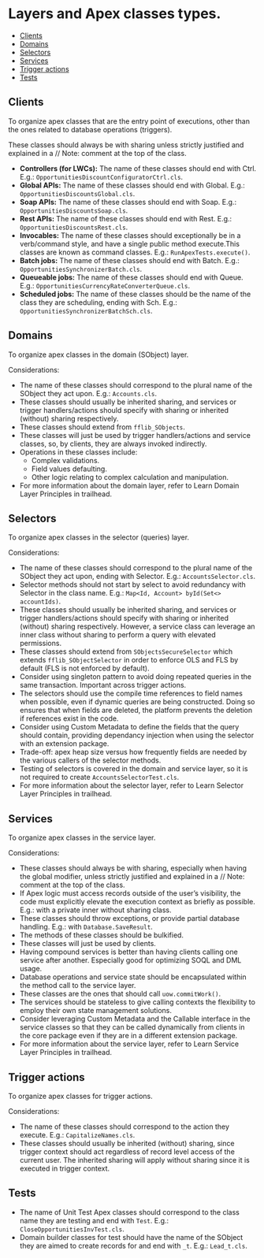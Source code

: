 # Layers and Apex classes types.

- [Clients](#clients)
- [Domains](#domains)
- [Selectors](#selectors)
- [Services](#services)
- [Trigger actions](#trigger-actions)
- [Tests](#tests)

## Clients

To organize apex classes that are the entry point of executions, other than the ones related to database operations (triggers).

These classes should always be with sharing unless strictly justified and explained in a // Note: comment at the top of the class.

- **Controllers (for LWCs):** The name of these classes should end with Ctrl. E.g.: `OpportunitiesDiscountConfiguratorCtrl.cls`.
- **Global APIs:** The name of these classes should end with Global. E.g.: `OpportunitiesDiscountsGlobal.cls`.
- **Soap APIs:** The name of these classes should end with Soap. E.g.: `OpportunitiesDiscountsSoap.cls`.
- **Rest APIs:** The name of these classes should end with Rest. E.g.: `OpportunitiesDiscountsRest.cls`.
- **Invocables:** The name of these classes should exceptionally be in a verb/command style, and have a single public method execute.This classes are known as command classes. E.g.: `RunApexTests.execute()`.
- **Batch jobs:** The name of these classes should end with Batch. E.g.: `OpportunitiesSynchronizerBatch.cls`.
- **Queueable jobs:** The name of these classes should end with Queue. E.g.: `OpportunitiesCurrencyRateConverterQueue.cls`.
- **Scheduled jobs:** The name of these classes should be the name of the class they are scheduling, ending with Sch. E.g.: `OpportunitiesSynchronizerBatchSch.cls`.

## Domains

To organize apex classes in the domain (SObject) layer.

Considerations:

- The name of these classes should correspond to the plural name of the SObject they act upon. E.g.: `Accounts.cls`.
- These classes should usually be inherited sharing, and services or trigger handlers/actions should specify with sharing or inherited (without) sharing respectively.
- These classes should extend from `fflib_SObjects`.
- These classes will just be used by trigger handlers/actions and service classes, so, by clients, they are always invoked indirectly.
- Operations in these classes include:
    - Complex validations.
    - Field values defaulting.
    - Other logic relating to complex calculation and manipulation.
- For more information about the domain layer, refer to Learn Domain Layer Principles in trailhead.

## Selectors

To organize apex classes in the selector (queries) layer.

Considerations:

- The name of these classes should correspond to the plural name of the SObject they act upon, ending with Selector. E.g.: `AccountsSelector.cls`.
- Selector methods should not start by select to avoid redundancy with Selector in the class name. E.g.: `Map<Id, Account> byId(Set<> accountIds)`.
- These classes should usually be inherited sharing, and services or trigger handlers/actions should specify with sharing or inherited (without) sharing respectively. However, a service class can leverage an inner class without sharing to perform a query with elevated permissions.
- These classes should extend from `SObjectsSecureSelector` which extends `fflib_SObjectSelector` in order to enforce OLS and FLS by default (FLS is not enforced by default).
- Consider using singleton pattern to avoid doing repeated queries in the same transaction. Important across trigger actions.
- The selectors should use the compile time references to field names when possible, even if dynamic queries are being constructed. Doing so ensures that when fields are deleted, the platform prevents the deletion if references exist in the code.
- Consider using Custom Metadata to define the fields that the query should contain, providing dependancy injection when using the selector with an extension package.
- Trade-off: apex heap size versus how frequently fields are needed by the various callers of the selector methods.
- Testing of selectors is covered in the domain and service layer, so it is not required to create `AccountsSelectorTest.cls`.
- For more information about the selector layer, refer to Learn Selector Layer Principles in trailhead.

## Services

To organize apex classes in the service layer.

Considerations:

- These classes should always be with sharing, especially when having the global modifier, unless strictly justified and explained in a // Note: comment at the top of the class.
- If Apex logic must access records outside of the user’s visibility, the code must explicitly elevate the execution context as briefly as possible. E.g.: with a private inner without sharing class.
- These classes should throw exceptions, or provide partial database handling. E.g.: with `Database.SaveResult`.
- The methods of these classes should be bulkified.
- These classes will just be used by clients.
- Having compound services is better than having clients calling one service after another. Especially good for optimizing SOQL and DML usage.
- Database operations and service state should be encapsulated within the method call to the service layer.
- These classes are the ones that should call `uow.commitWork()`.
- The services should be stateless to give calling contexts the flexibility to employ their own state management solutions.
- Consider leveraging Custom Metadata and the Callable interface in the service classes so that they can be called dynamically from clients in the core package even if they are in a different extension package.
- For more information about the service layer, refer to Learn Service Layer Principles in trailhead.

## Trigger actions
To organize apex classes for trigger actions.

Considerations:

- The name of these classes should correspond to the action they execute. E.g.: `CapitalizeNames.cls`.
- These classes should usually be inherited (without) sharing, since trigger context should act regardless of record level access of the current user. The inherited sharing will apply without sharing since it is executed in trigger context.

## Tests

- The name of Unit Test Apex classes should correspond to the class name they are testing and end with `Test`. E.g.: `CloseOpportunitiesInvTest.cls`.
- Domain builder classes for test should have the name of the SObject they are aimed to create records for and end with `_t`. E.g.: `Lead_t.cls`.